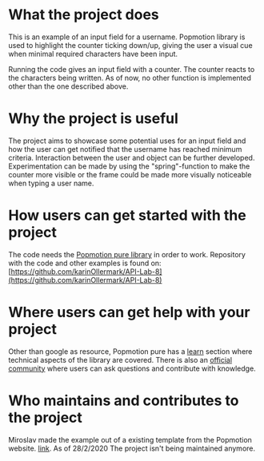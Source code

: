 # What the project does 

This is an example of an input field for a username. Popmotion library is used to highlight the counter ticking down/up, giving the user a visual cue when minimal required characters have been input. 

Running the code gives an input field with a counter. The counter reacts to the characters being written. As of now, no other function is implemented other than the one described above.

# Why the project is useful
The project aims to showcase some potential uses for an input field and how the user can get notified that the username has reached minimum criteria. Interaction between the user and object can be further developed. Experimentation can be made by using the "spring"-function to make the counter more visible or the frame could be made more visually noticeable when typing a user name.

# How users can get started with the project
The code needs the [Popmotion pure library](https://popmotion.io/learn/install/) in order to work. 
Repository with the code and other examples is found on: [https://github.com/karinOllermark/API-Lab-8](https://github.com/karinOllermark/API-Lab-8)

# Where users can get help with your project
Other than google as resource, Popmotion pure has a [learn](https://popmotion.io/learn/get-started/) section where technical aspects of the library are covered. There is also an [official community](https://spectrum.chat/popmotion/?tab=posts) where users can ask questions and contribute with knowledge.

# Who maintains and contributes to the project
Miroslav made the example out of a existing template from the Popmotion website. [link](https://popmotion.io/learn/spring-loaded-characters-remaining/). As of 28/2/2020 The project isn't being maintained anymore.

